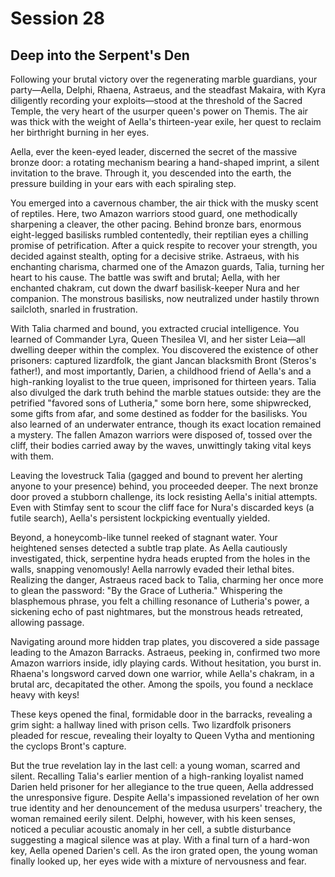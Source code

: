 # Session 28

## Deep into the Serpent's Den

Following your brutal victory over the regenerating marble guardians, your party—Aella, Delphi, Rhaena, Astraeus, and the steadfast Makaira, with Kyra diligently recording your exploits—stood at the threshold of the Sacred Temple, the very heart of the usurper queen's power on Themis. The air was thick with the weight of Aella's thirteen-year exile, her quest to reclaim her birthright burning in her eyes.

Aella, ever the keen-eyed leader, discerned the secret of the massive bronze door: a rotating mechanism bearing a hand-shaped imprint, a silent invitation to the brave. Through it, you descended into the earth, the pressure building in your ears with each spiraling step.

You emerged into a cavernous chamber, the air thick with the musky scent of reptiles. Here, two Amazon warriors stood guard, one methodically sharpening a cleaver, the other pacing. Behind bronze bars, enormous eight-legged basilisks rumbled contentedly, their reptilian eyes a chilling promise of petrification. After a quick respite to recover your strength, you decided against stealth, opting for a decisive strike. Astraeus, with his enchanting charisma, charmed one of the Amazon guards, Talia, turning her heart to his cause. The battle was swift and brutal; Aella, with her enchanted chakram, cut down the dwarf basilisk-keeper Nura and her companion. The monstrous basilisks, now neutralized under hastily thrown sailcloth, snarled in frustration.

With Talia charmed and bound, you extracted crucial intelligence. You learned of Commander Lyra, Queen Thesilea VI, and her sister Leia—all dwelling deeper within the complex. You discovered the existence of other prisoners: captured lizardfolk, the giant Jancan blacksmith Bront (Steros's father!), and most importantly, Darien, a childhood friend of Aella's and a high-ranking loyalist to the true queen, imprisoned for thirteen years. Talia also divulged the dark truth behind the marble statues outside: they are the petrified "favored sons of Lutheria," some born here, some shipwrecked, some gifts from afar, and some destined as fodder for the basilisks. You also learned of an underwater entrance, though its exact location remained a mystery. The fallen Amazon warriors were disposed of, tossed over the cliff, their bodies carried away by the waves, unwittingly taking vital keys with them.

Leaving the lovestruck Talia (gagged and bound to prevent her alerting anyone to your presence) behind, you proceeded deeper. The next bronze door proved a stubborn challenge, its lock resisting Aella's initial attempts. Even with Stimfay sent to scour the cliff face for Nura's discarded keys (a futile search), Aella's persistent lockpicking eventually yielded.

Beyond, a honeycomb-like tunnel reeked of stagnant water. Your heightened senses detected a subtle trap plate. As Aella cautiously investigated, thick, serpentine hydra heads erupted from the holes in the walls, snapping venomously! Aella narrowly evaded their lethal bites. Realizing the danger, Astraeus raced back to Talia, charming her once more to glean the password: "By the Grace of Lutheria." Whispering the blasphemous phrase, you felt a chilling resonance of Lutheria's power, a sickening echo of past nightmares, but the monstrous heads retreated, allowing passage.

Navigating around more hidden trap plates, you discovered a side passage leading to the Amazon Barracks. Astraeus, peeking in, confirmed two more Amazon warriors inside, idly playing cards. Without hesitation, you burst in. Rhaena's longsword carved down one warrior, while Aella's chakram, in a brutal arc, decapitated the other. Among the spoils, you found a necklace heavy with keys!

These keys opened the final, formidable door in the barracks, revealing a grim sight: a hallway lined with prison cells. Two lizardfolk prisoners pleaded for rescue, revealing their loyalty to Queen Vytha and mentioning the cyclops Bront's capture.

But the true revelation lay in the last cell: a young woman, scarred and silent. Recalling Talia's earlier mention of a high-ranking loyalist named Darien held prisoner for her allegiance to the true queen, Aella addressed the unresponsive figure. Despite Aella's impassioned revelation of her own true identity and her denouncement of the medusa usurpers' treachery, the woman remained eerily silent. Delphi, however, with his keen senses, noticed a peculiar acoustic anomaly in her cell, a subtle disturbance suggesting a magical silence was at play. With a final turn of a hard-won key, Aella opened Darien's cell. As the iron grated open, the young woman finally looked up, her eyes wide with a mixture of nervousness and fear.
